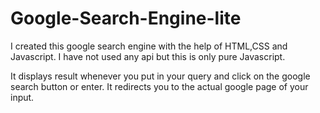 # Google-Search-Engine-lite

I created this google search engine with the help of HTML,CSS and Javascript. 
I have not used any api but this is only pure Javascript.

It displays result whenever you put in your query and click on the google search button or enter.
It redirects you to the actual google page of your input.
